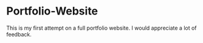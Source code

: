 # Portfolio-Website
This is my first attempt on a full portfolio website. I would appreciate a lot of feedback.
